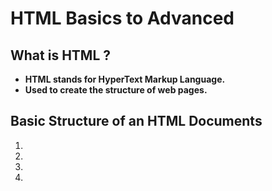 # HTML Basics to Advanced

## What is HTML ?

- **HTML stands for HyperText Markup Language.**
- **Used to create the structure of web pages.**

## Basic Structure of an HTML Documents

1.  **<!DOCTYPE html>**
2. **<html>**
3. **<head>**
4. **<title>**
5. **<body>**


